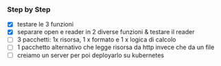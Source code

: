 ### Step by Step

- [x] testare le 3 funzioni
- [x] separare open e reader in 2 diverse funzioni & testare il reader
- [ ] 3 pacchetti: 1x risorsa, 1 x formato e 1 x logica di calcolo
- [ ] 1 pacchetto alternativo che legge risorsa da http invece che da un file
- [ ] creiamo un server per poi deployarlo su kubernetes
